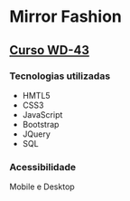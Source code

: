 # Mirror Fashion

## [Curso WD-43](https://www.caelum.com.br/curso-html-css-javascript/)


### Tecnologias utilizadas

* HMTL5
* CSS3
* JavaScript
* Bootstrap 
* JQuery
* SQL

### Acessibilidade

Mobile e Desktop 
